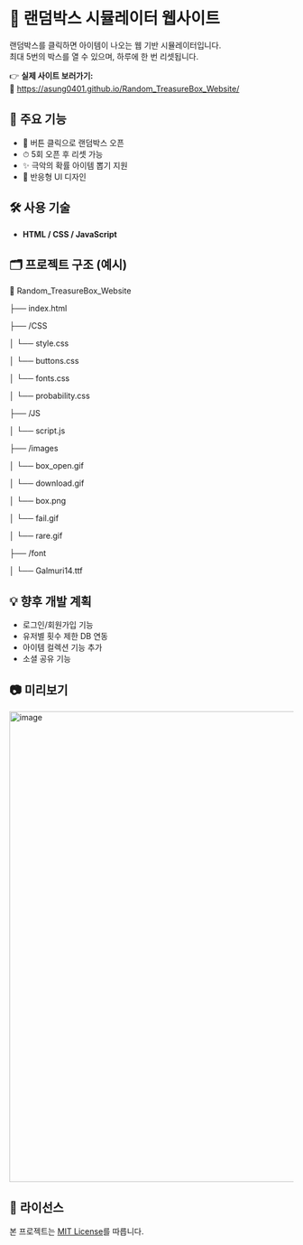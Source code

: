 # 🎁 랜덤박스 시뮬레이터 웹사이트

랜덤박스를 클릭하면 아이템이 나오는 웹 기반 시뮬레이터입니다.  
최대 5번의 박스를 열 수 있으며, 하루에 한 번 리셋됩니다.

👉 **실제 사이트 보러가기:**  
🔗 https://asung0401.github.io/Random_TreasureBox_Website/

## 📌 주요 기능

- 🎲 버튼 클릭으로 랜덤박스 오픈
- ⏱ 5회 오픈 후 리셋 가능
- ✨ 극악의 확률 아이템 뽑기 지원
- 📱 반응형 UI 디자인

## 🛠 사용 기술

- **HTML / CSS / JavaScript**

## 🗂 프로젝트 구조 (예시)

📁 Random_TreasureBox_Website

├── index.html

├── /CSS

│ └── style.css

│ └── buttons.css

│ └── fonts.css

│ └── probability.css

├── /JS

│ └── script.js

├── /images

│ └── box_open.gif

│ └── download.gif

│ └── box.png

│ └── fail.gif

│ └── rare.gif

├── /font

│ └── Galmuri14.ttf


## 💡 향후 개발 계획

- 로그인/회원가입 기능
- 유저별 횟수 제한 DB 연동
- 아이템 컬렉션 기능 추가
- 소셜 공유 기능

## 📷 미리보기

<img width="1765" height="834" alt="image" src="https://github.com/user-attachments/assets/247b8144-d9b2-4e3c-8d0f-a1d37f89073c" />


## 📄 라이선스

본 프로젝트는 [MIT License](LICENSE)를 따릅니다.
